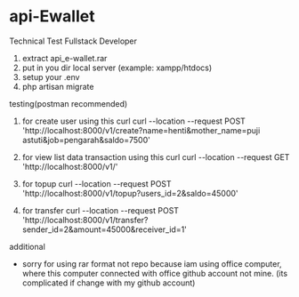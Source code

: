 # api-Ewallet
Technical Test Fullstack Developer

1. extract api_e-wallet.rar
2. put in you dir local server (example: xampp/htdocs)
3. setup your .env
4. php artisan migrate

testing(postman recommended)
1. for create user using this curl 
curl --location --request POST 'http://localhost:8000/v1/create?name=henti&mother_name=puji astuti&job=pengarah&saldo=7500'

2. for view list data transaction using this curl 
curl --location --request GET 'http://localhost:8000/v1/'

3. for topup
curl --location --request POST 'http://localhost:8000/v1/topup?users_id=2&saldo=45000'

4. for transfer
curl --location --request POST 'http://localhost:8000/v1/transfer?sender_id=2&amount=45000&receiver_id=1'

additional
- sorry for using rar format not repo because iam using office computer, where this computer connected with office github account not mine. (its complicated if change with my github account)
